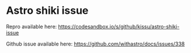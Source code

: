 # Astro shiki issue

Repro available here: https://codesandbox.io/s/github/kissu/astro-shiki-issue

Github issue available here: https://github.com/withastro/docs/issues/338
